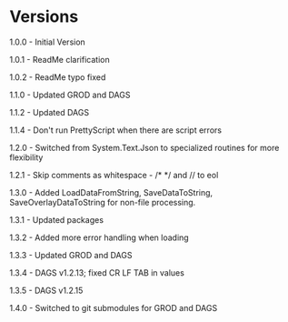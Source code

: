 # Versions

1.0.0 - Initial Version

1.0.1 - ReadMe clarification

1.0.2 - ReadMe typo fixed

1.1.0 - Updated GROD and DAGS

1.1.2 - Updated DAGS

1.1.4 - Don't run PrettyScript when there are script errors

1.2.0 - Switched from System.Text.Json to specialized routines for more flexibility

1.2.1 - Skip comments as whitespace - /* */ and // to eol

1.3.0 - Added LoadDataFromString, SaveDataToString, SaveOverlayDataToString for non-file processing.

1.3.1 - Updated packages

1.3.2 - Added more error handling when loading

1.3.3 - Updated GROD and DAGS

1.3.4 - DAGS v1.2.13; fixed CR LF TAB in values

1.3.5 - DAGS v1.2.15

1.4.0 - Switched to git submodules for GROD and DAGS